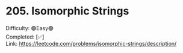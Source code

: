 # 205. Isomorphic Strings

Difficulty: 🟢Easy🟢 \
Completed: [✅] \
Link: https://leetcode.com/problems/isomorphic-strings/description/
